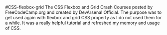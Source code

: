 #CSS-flexbox-grid
The CSS Flexbox and Grid Crash Courses posted by FreeCodeCamp.org and created by DevArsenal Official. 
The purpose was to get used again with flexbox and grid CSS property as I do not used them for a while. 
It was a really helpful tutorial and refreshed my memory and usage of CSS.
